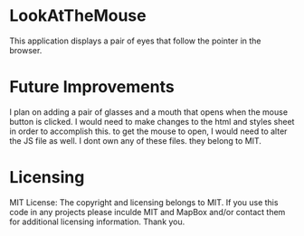 # LookAtTheMouse
This application displays a pair of eyes that follow the pointer in the browser.
# Future Improvements
I plan on adding a pair of glasses and a mouth that opens when the mouse button is clicked. I would need to make changes to the html and styles sheet in order to accomplish this. to get the mouse to open, I would need to alter the JS file as well. I dont own any of these files. they belong to MIT.
# Licensing
MIT License: The copyright and licensing belongs to MIT. If you use this code in any projects please inculde MIT and MapBox and/or contact them for additional licensing information. Thank you.
